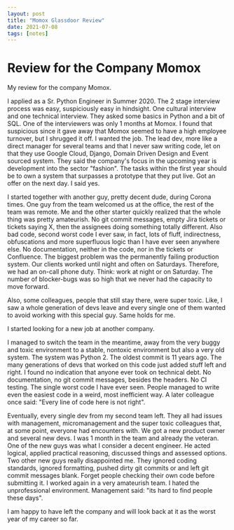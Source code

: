```yaml
---
layout: post
title: "Momox Glassdoor Review"
date: 2021-07-08
tags: [notes]
---
```

# Review for the Company Momox
My review for the company Momox.

I applied as a Sr. Python Engineer in Summer 2020. The 2 stage interview process was easy, suspiciously easy in hindsight. One cultural interview and one technical interview. They asked some basics in Python and a bit of SQL. One of the interviewers was only 1 months at Momox. I found that suspicious since it gave away that Momox seemed to have a high employee turnover, but I shrugged it off. I wanted the job. The lead dev, more like a direct manager for several teams and that I never saw writing code, let on that they use Google Cloud, Django, Domain Driven Design and Event sourced system. They said the company's focus in the upcoming year is development into the sector "fashion". The tasks within the first year should be to own a system that surpasses a prototype that they put live. Got an offer on the next day. I said yes.

I started together with another guy, pretty decent dude, during Corona times. One guy from the team welcomed us at the office, the rest of the team was remote. Me and the other starter quickly realized that the whole thing was pretty amateurish. No git commit messages, empty Jira tickets or tickets saying X, then the assignees doing something totally different. Also bad code, second worst code I ever saw, in fact, lots of fluff, indirectness, obfuscations and more superfluous logic than I have ever seen anywhere else. No documentation, neither in the code, nor in the tickets or Confluence. The biggest problem was the permanently failing production system. Our clients worked until night and often on Saturdays. Therefore, we had an on-call phone duty. Think: work at night or on Saturday. The number of blocker-bugs was so high that we never had the capacity to move forward.

Also, some colleagues, people that still stay there, were super toxic. Like, I saw a whole generation of devs leave and every single one of them wanted to avoid working with this special guy. Same holds for me.

I started looking for a new job at another company.

I managed to switch the team in the meantime, away from the very buggy and toxic environment to a stable, nontoxic environment but also a very old system. The system was Python 2. The oldest commit is 11 years ago. The many generations of devs that worked on this code just added stuff left and right. I found no indication that anyone ever took on technical debt. No documentation, no git commit messages, besides the headers. No CI testing. The single worst code I have ever seen. People managed to write even the easiest code in a weird, most inefficient way. A later colleague once said: "Every line of code here is not right".

Eventually, every single dev from my second team left. They all had issues with management, micromanagement and the super toxic colleagues that, at some point, everyone had encounters with.
We got a new product owner and several new devs. I was 1 month in the team and already the veteran. One of the new guys was what I consider a decent engineer. He acted logical, applied practical reasoning, discussed things and assessed options. Two other new guys really disappointed me. They ignored coding standards, ignored formatting, pushed dirty git commits or and left git commit messages blank. Forget people checking their own code before submitting it. I worked again in a very amateurish team. I hated the unprofessional environment. Management said: "its hard to find people these days".

I am happy to have left the company and will look back at it as the worst year of my career so far.
